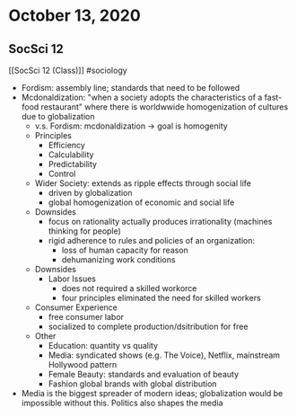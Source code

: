 ---
---

# October 13, 2020
## SocSci 12 
[[SocSci 12 (Class)]]
#sociology 
- Fordism: assembly line; standards that need to be followed
- Mcdonaldization: "when a society adopts the characteristics of a fast-food restaurant" where there is worldwwide homogenization of cultures due to globalization 
	- v.s. Fordism: mcdonaldization -> goal is homogenity 
	- Principles
		- Efficiency
		- Calculability
		- Predictability
		- Control
	- Wider Society: extends as ripple effects through social life
		 - driven by globalization
		 - global homogenization of economic and social life
	- Downsides
		- focus on rationality actually produces irrationality (machines thinking for people)
		- rigid adherence to rules and policies of an organization:
			- loss of human capacity for reason
			- dehumanizing work conditions
	- Downsides
		- Labor Issues
			- does not required a skilled workorce
			- four principles eliminated the need for skilled workers
	- Consumer Experience
		- free consumer labor
		- socialized to complete production/dsitribution for free
	- Other
		- Education: quantity vs quality
		- Media: syndicated shows (e.g. The Voice), Netflix, mainstream Hollywood pattern
		- Female Beauty: standards and evaluation of beauty
		- Fashion global brands with global distribution
- Media is the biggest spreader of modern ideas; globalization would be impossible without this. Politics also shapes the media